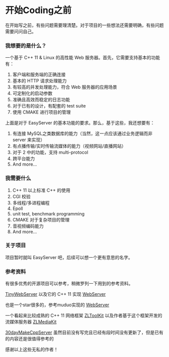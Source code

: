 # 开始Coding之前

在开始写之前，有些问题需要理清楚。对于项目的一些想法还需要明确，有些问题需要问问自己。



### 我想要的是什么？

一个基于 C++ 11 & Linux 的高性能 Web 服务器。首先，它需要支持基本的功能有：

1. 客户端和服务端的正确连接
2. 基本的 HTTP 请求处理能力
3. 有较高的并发处理能力，符合 Web 服务器的应用场景
4. 可定制化的启动参数
5. 准确且高效而稳定的日志功能
6. 对于已有的设计，有配套的 test suite
7. 使用 CMAKE 进行项目的管理

上面是对于 EasyServer 的基本功能的要求。那么，基于这些，我还想要有：

1. 有连接 MySQL之类数据库的能力（当然，这一点应该通过业务逻辑而非 server 来实现）
2. 有点播传输/实时传输流媒体的能力（视频网站/直播网站）
3. 对于 2 中的功能，支持 multi-protocol
4. 跨平台能力
5. And more...



### 我需要什么

1. C++ 11 以上标准 C++ 的使用
2. CGI 校验
3. 多线程/多进程编程
4. Epoll
5. unit test, benchmark programming
6. CMAKE 对于复杂项目的管理
7. 音视频编码能力
8. And more...



### 关于项目

项目暂时就叫 EasyServer 吧，后续可以想一个更有意思的名字。



### 参考资料

有很多优秀的开源项目可以参考，稍微罗列一下用到的参考资料。

[TinyWebServer](https://github.com/qinguoyi/TinyWebServer) 以及它的 C++ 11 实现 [WebServer](https://github.com/markparticle/WebServer)

也是一个star很多的，参考muduo实现的 [WebServer](https://github.com/linyacool/WebServer)

一个看起来比较成熟的 C++ 11 网络框架 [ZLToolKit](https://github.com/ZLMediaKit/ZLToolKit) 以及作者基于这个框架开发的流媒体服务器 [ZLMediaKit](https://github.com/ZLMediaKit/ZLMediaKit)

[30dayMakeCppServer](https://github.com/yuesong-feng/30dayMakeCppServer) 虽然目前没有写完且已经有段时间没有更新了，但是已有的内容还是很值得参考的



感谢以上这些无私的作者！